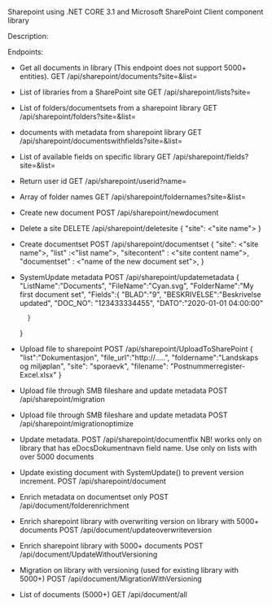 Sharepoint using .NET CORE 3.1 and Microsoft SharePoint Client component library

Description:

Endpoints:
* Get all documents in library (This endpoint does not support 5000+ entities).
    GET /api/sharepoint/documents?site=<sitename>&list=<listname>
* List of libraries from a SharePoint site
    GET /api/sharepoint/lists?site=<sitename>
* List of folders/documentsets from a sharepoint library
    GET /api/sharepoint/folders?site=<sitename>&list=<listname>
* documents with metadata from sharepoint library
    GET /api/sharepoint/documentswithfields?site=<sitename>&list=<listname>
* List of available fields on specific library
    GET /api/sharepoint/fields?site=<sitename>&list=<listname>
* Return user id
    GET /api/sharepoint/userid?name=<email>
* Array of folder names
    GET /api/sharepoint/foldernames?site=<sitename>&list=<listname>
* Create new document
    POST /api/sharepoint/newdocument
* Delete a site
    DELETE /api/sharepoint/deletesite
    {
       "site": <"site name">
    }
* Create documentset
    POST /api/sharepoint/documentset
    {
        "site": <"site name">,
        "list" :<"list name">,
        "sitecontent" : <"site content name">,
        "documentset" : <"name of the new document set">,
     } 
* SystemUpdate metadata
    POST /api/sharepoint/updatemetadata
    {
    	"ListName":"Documents",
    	"FileName":"Cyan.svg",
    	"FolderName":"My first document set",
    	"Fields":{
    			"BLAD":"9",
    			"BESKRIVELSE":"Beskrivelse updated",
    			"DOC_NO": "123433334455",
    			"DATO":"2020-01-01 04:00:00"
    
    	}
    }  
* Upload file to sharepoint
    POST /api/sharepoint/UploadToSharePoint
    {
        "list":"Dokumentasjon",
        "file_url":"http://.....",
        "foldername":"Landskaps og miljøplan",
        "site": "sporaevk",
        "filename": "Postnummerregister-Excel.xlsx"
    }
* Upload file through SMB fileshare and update metadata
    POST /api/sharepoint/migration
* Upload file through SMB fileshare and update metadata
    POST /api/sharepoint/migrationoptimize
* Update metadata.
    POST /api/sharepoint/documentfix
    NB! works only on library that has eDocsDokumentnavn field name. Use only on lists with over 5000 documents
* Update existing document with SystemUpdate() to prevent version increment.
    POST /api/sharepoint/document
* Enrich metadata on documentset only
    POST /api/document/folderenrichment
* Enrich sharepoint library with overwriting version on library with 5000+ documents
    POST /api/document/updateoverwriteversion
* Enrich sharepoint library with 5000+ documents
    POST /api/document/UpdateWithoutVersioning
* Migration on library with versioning (used for existing library with 5000+)
    POST /api/document/MigrationWithVersioning
* List of documents (5000+)
    GET /api/document/all





